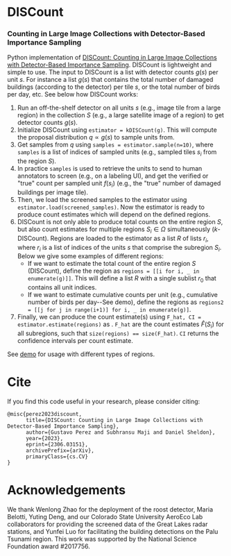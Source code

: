 # DISCount 
### Counting in Large Image Collections with Detector-Based Importance Sampling

Python implementation of [DISCount: Counting in Large Image Collections with Detector-Based Importance Sampling](https://arxiv.org/abs/2306.03151). 
DISCount is lightweight and simple to use. The input to DISCount is a list with detector counts $g(s)$ per unit $s$. For instance a list $g(s)$ that contains the total number of damaged buildings (according to the detector) per tile $s$, or the total number of birds per day, etc. See below how DISCount works:

1. Run an off-the-shelf detector on all units $s$ (e.g., image tile from a large region) in the collection $S$ (e.g., a large satellite image of a region) to get detector counts $g(s)$.
2. Initialize DISCount using `estimator = kDISCount(g)`. This will compute the proposal distribution $q \propto g(s)$ to sample units from.
3. Get samples from $q$ using `samples = estimator.sample(n=10)`, where `samples` is a list of indices of sampled units (e.g., sampled tiles $s_i$ from the region $S$). 
4. In practice `samples` is used to retrieve the units to send to human annotators to screen (e.g., on a labeling UI), and get the verified or "true" count per sampled unit $f(s_i)$ (e.g., the "true" number of damaged buildings per image tile). 
5. Then, we load the screened samples to the estimator using `estimator.load(screened_samples)`. Now the estimator is ready to produce count estimates which will depend on the defined regions.
6. DISCount is not only able to produce total counts on the entire region $S$, but also count estimates for multiple regions $S_i \in \Omega$ simultaneously ($k$-DISCount). Regions are loaded to the estimator as a list $R$ of lists $r_i$, where $r_i$ is a list of indices of the units $s$ that comprise the subregion $S_i$. Below we give some examples of different regions:
	* If we want to estimate the total count of the entire region $S$ (DISCount), define the region as `regions = [[i for i, _ in enumerate(g)]]`. This will define a list $R$ with a single sublist $r_0$ that contains all unit indices.
	* If we want to estimate cumulative counts per unit (e.g., cumulative number of birds per day--See demo), define the regions as `regions2 = [[j for j in range(i+1)] for i, _ in enumerate(g)]`.
7. Finally, we can produce the count estimate(s) using `F_hat, CI = estimator.estimate(regions)` as . `F_hat` are the count estimates $\hat{F}(S_i)$ for all subregions, such that `size(regions) == size(F_hat)`. `CI` returns the confidence intervals per count estimate.

See [demo](https://github.com/gperezs/DISCount/blob/main/demo.ipynb) for usage with different types of regions.

# Cite
If you find this code useful in your research, please consider citing:
```
@misc{perez2023discount,
      title={DISCount: Counting in Large Image Collections with Detector-Based Importance Sampling}, 
      author={Gustavo Perez and Subhransu Maji and Daniel Sheldon},
      year={2023},
      eprint={2306.03151},
      archivePrefix={arXiv},
      primaryClass={cs.CV}
}
```

# Acknowledgements
We thank Wenlong Zhao for the deployment of the roost detector, Maria Belotti, Yuting Deng, and our Colorado State University AeroEco Lab collaborators for providing the screened data of the Great Lakes radar stations, and Yunfei Luo for facilitating the building detections on the Palu Tsunami region. This work was supported by the National Science Foundation award #2017756.

